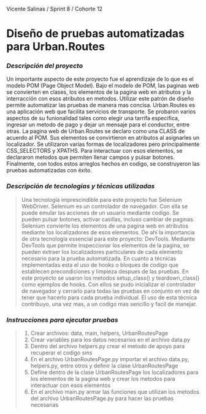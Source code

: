 ﻿Vicente Salinas / Sprint 8 / Cohorte 12
# Diseño de pruebas automatizadas para Urban.Routes
### *Descripción del proyecto*
Un importante aspecto de este proyecto fue el aprendizaje de lo que es el 
modelo POM (Page Object Model). Bajo el modelo de POM, las paginas web se 
convierten en clases, los elementos de la pagina web en atributos y la 
interracción con esos atributos en metodos. Utilizar este patrón de diseño 
permite automatizar las pruebas de manera mas concisa. Urban.Routes es una 
aplicación web que facilita servicios de transporte. Se probaron varios 
aspectos de su funionalidad tales como elegir una tarrifa especifica, ingresar
un metodo de pago y dejar un mensaje para el conductor, entre otras. La pagina 
web de Urban.Routes se declaro como una CLASS de acuerdo al POM. Sus elementos
se convirtieron en atributos al asignarles un localizador. Se utilizaron 
varias formas de localizadores pero principalmente CSS_SELECTORS y XPATHS. 
Para interactuar con esos elementos, se declararon metodos que permiten llenar
campos y pulsar botones. Finalmente, con todos estos arreglos hechos en codigo,
se construyeron las pruebas automatizadas con éxito.

### *Descripción de tecnologías y técnicas utilizadas*
> Una tecnología imprescindible para este proyecto fue Selenium WebDriver.
Selenium es un controlador de navegador. Con ella se puede emular las acciones
de un usuario mediante codigo. Se pueden pulsar botones, activar casillas, incluso
cambiar de paginas. Selenium convierte los elementos de una pagina web en atributos
mediante los localizadores de esos elementos. De ahí la importancia de otra 
tecnología essencial para este proyecto: DevTools. Mediante DevTools que 
permite inspeccionar los elementos de la pagina, se pueden extraer los
localizadores particulares de cada elemento necesario para la prueba automatizada.
En cuanto a técnicas implementadas esta el uso de hooks o bloques de codigo 
que establecen precondiciones y limpieza despues de las pruebas. En este 
proyecto se usaron los metodos setup_class() y teardown_class() como ejemplos
de hooks. Con ellos se pudo inicializar el controlador de navegador y cerrarlo 
para todas las pruebas en conjunto en vez de tener que hacerlo para cada prueba 
individual. El uso de esta técnica contribuyo, una vez mas, a un codigo mas
sencillo y facil de manejar. 

### _Instrucciones para ejecutar pruebas_
> 1. Crear archivos: data, main, helpers, UrbanRoutesPage
> 2. Crear variables para los datos necesarios en el archivo data.py
> 3. Dentro del archivo helpers.py crear el metodo de apoyo para recuperar el codigo sms
> 4. En el archivo UrbanRoutesPage.py importar el archivo data.py, helpers.py, entre otros y definir la clase UrbanRoutesPage 
> 5. Define dentro de la clase UrbanRoutesPage los localizadores para los elementos
de la pagina web y crear los metodos para interactuar con esos elementos
> 6. En el archivo main.py armar las funciones que utilizan los metodos del archivo
UrbanRoutesPage.py para hacer las pruebas necesarias
